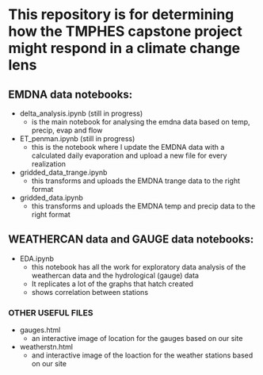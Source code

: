 # This repository is for determining how the TMPHES capstone project might respond in a climate change lens

## EMDNA data notebooks:
- delta_analysis.ipynb (still in progress)
	- is the main notebook for analysing the emdna data based on temp, precip, evap and flow
- ET_penman.ipynb (still in progress)
	- this is the notebook where I update the EMDNA data with a calculated daily evaporation and upload a new file for every realization
- gridded_data_trange.ipynb
	- this transforms and uploads the EMDNA trange data to the right format 
- gridded_data.ipynb
	- this transforms and uploads the EMDNA temp and precip data to the right format


## WEATHERCAN data and GAUGE data notebooks:
- EDA.ipynb 
	- this notebook has all the work for exploratory data analysis of the weathercan data and the hydrological (gauge) data
	- It replicates a lot of the graphs that hatch created
	- shows correlation between stations


### OTHER USEFUL FILES
- gauges.html
	- an interactive image of location for the gauges based on our site
- weatherstn.html
	- and interactive image of the loaction for the weather stations based on our site



